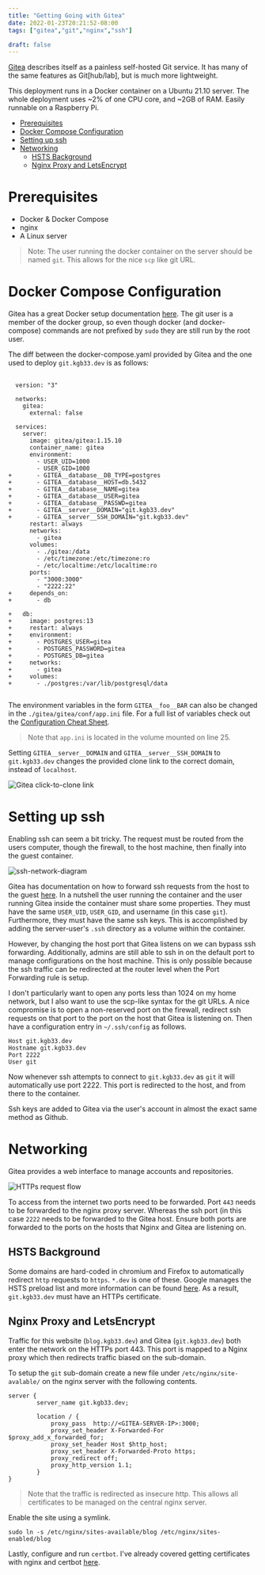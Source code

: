 ```yaml
---
title: "Getting Going with Gitea"
date: 2022-01-23T20:21:52-08:00
tags: ["gitea","git","nginx","ssh"]

draft: false
---
```


[Gitea][gitea-home] describes itself as a painless self-hosted Git service.
It has many of the same features as Git[hub/lab], but is much more
lightweight.

This deployment runs in a Docker container on a Ubuntu 21.10 server.
The whole deployment uses ~2% of one CPU core, and ~2GB of RAM.
Easily runnable on a Raspberry Pi.

<!--more-->
<!-- START doctoc generated TOC please keep comment here to allow auto update -->
<!-- DON'T EDIT THIS SECTION, INSTEAD RE-RUN doctoc TO UPDATE -->

- [Prerequisites](#prerequisites)
- [Docker Compose Configuration](#docker-compose-configuration)
- [Setting up ssh](#setting-up-ssh)
- [Networking](#networking)
  - [HSTS Background](#hsts-background)
  - [Nginx Proxy and LetsEncrypt](#nginx-proxy-and-letsencrypt)

<!-- END doctoc generated TOC please keep comment here to allow auto update -->

# Prerequisites
  - Docker & Docker Compose
  - nginx
  - A Linux server

> Note: The user running the docker container on the server
> should be named `git`. This allows for the nice `scp` like
> git URL.

# Docker Compose Configuration

Gitea has a great Docker setup documentation [here][gitea-docker].
The git user is a member of the docker group, so even though docker
(and docker-compose) commands are not prefixed by `sudo` they
are still run by the root user.

The diff between the docker-compose.yaml provided by Gitea and
the one used to deploy `git.kgb33.dev` is as follows:

<pre class="line-numbers language-diff-yaml diff-highlight">
  <code>
  version: "3"

  networks:
    gitea:
      external: false

  services:
    server:
      image: gitea/gitea:1.15.10
      container_name: gitea
      environment:
        - USER_UID=1000
        - USER_GID=1000
+       - GITEA__database__DB_TYPE=postgres
+       - GITEA__database__HOST=db.5432
+       - GITEA__database__NAME=gitea
+       - GITEA__database__USER=gitea
+       - GITEA__database__PASSWD=gitea
+       - GITEA__server__DOMAIN="git.kgb33.dev"
+       - GITEA__server__SSH_DOMAIN="git.kgb33.dev"
      restart: always
      networks:
        - gitea
      volumes:
        - ./gitea:/data
        - /etc/timezone:/etc/timezone:ro
        - /etc/localtime:/etc/localtime:ro
      ports:
        - "3000:3000"
        - "2222:22"
+     depends_on:
+       - db

+   db:
+     image: postgres:13
+     restart: always
+     environment:
+       - POSTGRES_USER=gitea
+       - POSTGRES_PASSWORD=gitea
+       - POSTGRES_DB=gitea
+     networks:
+       - gitea
+     volumes:
+       - ./postgres:/var/lib/postgresql/data
  </code>
</pre>

The environment variables in the form `GITEA__foo__BAR` can also be changed in
the `./gitea/gitea/conf/app.ini` file. For a full list of variables check out
the [Configuration Cheat Sheet][gitea-conf].
> Note that `app.ini` is located in the volume mounted on line 25.

Setting `GITEA__server__DOMAIN` and `GITEA__server__SSH_DOMAIN` to
`git.kgb33.dev` changes the provided clone link to the correct domain,
instead of `localhost`.

![Gitea click-to-clone link][img-click-to-clone]

# Setting up ssh

Enabling ssh can seem a bit tricky. The request must be routed from the users computer,
though the firewall, to the host machine, then finally into the guest container.

![ssh-network-diagram][img-ssh-network-diagram]

Gitea has documentation on how to forward ssh requests from the host to the guest
[here][gitea-ssh]. In a nutshell the user running the container
and the user running Gitea inside the container must share some properties. They must have
the same `USER_UID`, `USER_GID`, and username (in this case `git`). Furthermore, they must
have the same ssh keys. This is accomplished by adding the server-user's `.ssh` directory
as a volume within the container.

However, by changing the host port that Gitea listens on we can bypass ssh forwarding.
Additionally, admins are still able to ssh in on the default port to manage configurations
on the host machine. This is only possible because the ssh traffic can be redirected at the
router level when the Port Forwarding rule is setup.

I don't particularly want to open any ports less than 1024 on my home network,
but I also want to use the scp-like syntax for the git URLs. A nice compromise
is to open a non-reserved port on the firewall, redirect ssh requests on that
port to the port on the host that Gitea is listening on. Then have a configuration
entry in `~/.ssh/config` as follows.

```
Host git.kgb33.dev
Hostname git.kgb33.dev
Port 2222
User git
```

Now whenever ssh attempts to connect to `git.kgb33.dev` as `git` it will automatically use
port 2222. This port is redirected to the host, and from there to the container.


Ssh keys are added to Gitea via the user's account in almost the exact same method as
Github.


# Networking
Gitea provides a web interface to manage accounts and repositories.

![HTTPs request flow][img-http-network-diagram]

To access from the internet two ports need to be forwarded.
Port `443` needs to be forwarded to the nginx proxy server. Whereas
the ssh port (in this case `2222` needs to be forwarded to the Gitea host.
Ensure both ports are forwarded to the ports on the hosts that Nginx and Gitea
are listening on.

## HSTS Background
Some domains are hard-coded in chromium and Firefox to automatically redirect
`http` requests to `https`. `*.dev` is one of these. Google manages the HSTS preload list
and more information can be found [here][HSTS-doc]. As a result, `git.kgb33.dev` must
have an HTTPs certificate.

## Nginx Proxy and LetsEncrypt

Traffic for this website (`blog.kgb33.dev`) and Gitea (`git.kgb33.dev`) both enter
the network on the HTTPs port 443. This port is mapped to a Nginx proxy which then redirects
traffic biased on the sub-domain.

To setup the `git` sub-domain create a new file under `/etc/nginx/site-avalable/` on the
nginx server with the following contents.

```
server {
        server_name git.kgb33.dev;

        location / {
            proxy_pass  http://<GITEA-SERVER-IP>:3000;
			proxy_set_header X-Forwarded-For $proxy_add_x_forwarded_for;
        	proxy_set_header Host $http_host;
        	proxy_set_header X-Forwarded-Proto https;
        	proxy_redirect off;
        	proxy_http_version 1.1;
        }
}
```

> Note that the traffic is redirected as insecure http. This allows all certificates to
be managed on the central nginx server.

Enable the site using a symlink.

```
sudo ln -s /etc/nginx/sites-available/blog /etc/nginx/sites-enabled/blog
```
Lastly, configure and run `certbot`. I've already
covered getting certificates with nginx and certbot [here][self-certbot].

<!-- Links -->
[gitea-home]: https://gitea.io/en-us/
[gitea-docker]: https://docs.gitea.io/en-us/install-with-docker/
[gitea-conf]: https://docs.gitea.io/en-us/config-cheat-sheet/
[gitea-ssh]: https://docs.gitea.io/en-us/install-with-docker/#ssh-container-passthrough

[HSTS-doc]: https://developer.mozilla.org/en-US/docs/Web/HTTP/Headers/Strict-Transport-Security

[img-click-to-clone]: /images/posts/gitea-click-to-clone.png
[img-ssh-network-diagram]: /diagrams/gitea/ssh_path.png
[img-http-network-diagram]: /diagrams/gitea/https_path.png

[self-certbot]: /posts/getting_started_with_hugo/#lets-encrypt-auto-certs-via-cloudflare-dns
